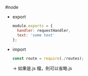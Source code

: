 #node 

-   export
    ```jsx
    module.exports = {
      handler: requestHandler,
      text: 'some text'
    };
    ```
-   import
    ```jsx
    const route = require(./routes);
    ```
    
    → 如果是.js 檔，則可以省略.js